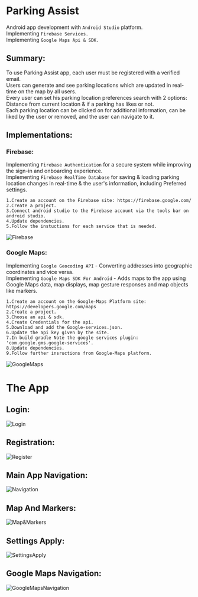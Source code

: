 # Parking Assist
Android app development with ``Android Studio`` platform.<br />
Implementing ``Firebase Services.``<br />
Implementing ``Google Maps Api & SDK.``<br />

## Summary:
To use Parking Assist app, each user must be registered with a verified email.<br />
Users can generate and see parking locations which are updated in real-time on the map by all users.<br />
Every user can set his parking location preferences search with 2 options: Distance from current location & if a parking has likes or not.<br />
Each parking location can be clicked on for additional information, can be liked by the user or removed, and the user can navigate to it.<br />

## Implementations:
### Firebase:
Implementing ``Firebase Authentication`` for a secure system while improving the sign-in and onboarding experience.<br />
Implementing ``Firebase RealTime Database`` for saving & loading parking location changes in real-time & the user's information, including Preferred settings.<br />
````
1.Create an account on the Firebase site: https://firebase.google.com/
2.Create a project.
3.Connect android studio to the Firebase account via the tools bar on android studio.
4.Update dependencies.
5.Follow the instuctions for each service that is needed.
````
![Firebase](https://github.com/nqoy/Parking-Assist-AndroidApp/blob/main/%E2%80%8F%E2%80%8FFirebase.png)

### Google Maps:
Implementing ``Google Geocoding API`` - Converting addresses into geographic coordinates and vice versa.<br />
Implementing ``Google Maps SDK For Android`` - Adds maps to the app using Google Maps data, map displays, map gesture responses and map objects like markers. <br />
````
1.Create an account on the Google-Maps Platform site: https://developers.google.com/maps
2.Create a project.
3.Choose an api & sdk.
4.Create Credentials for the api.
5.Download and add the Google-services.json.
6.Update the api key given by the site.
7.In build gradle Note the google services plugin: 'com.google.gms.google-services'.
8.Update dependencies.
9.Follow further insructions from Google-Maps platform.
````
![GoogleMaps](https://github.com/nqoy/Parking-Assist-AndroidApp/blob/main/GoogleMaps.png)

# The App
## Login:

![Login](https://github.com/nqoy/Parking-Assist-AndroidApp/blob/main/Login.png)

## Registration:
![Register](https://github.com/nqoy/Parking-Assist-AndroidApp/blob/main/Register.png)

## Main App Navigation:
![Navigation](https://github.com/nqoy/Parking-Assist-AndroidApp/blob/main/Navigation.png)

## Map And Markers:
![Map&Markers](https://github.com/nqoy/Parking-Assist-AndroidApp/blob/main/Map%26Markers.png)

## Settings Apply:
![SettingsApply](https://github.com/nqoy/Parking-Assist-AndroidApp/blob/main/SettingsApply.png)

## Google Maps Navigation:
![GoogleMapsNavigation](https://github.com/nqoy/Parking-Assist-AndroidApp/blob/main/GoogleMapsNavigation.png)

